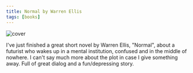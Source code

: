 ```yaml
---
title: Normal by Warren Ellis
tags: [books]
---
```


![cover](/assets/img/posts/normal/normal-cover.png)

I've just finished a great short novel by Warren Ellis, "Normal", about a futurist who wakes up
in a mental institution, confused and in the middle of nowhere. I can't say much more about the
plot in case I give something away. Full of great dialog and a fun/depressing story.

